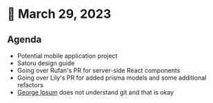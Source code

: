 # 🤖 March 29, 2023

## Agenda

* Potential mobile application project
* Satoru design guide
* Going over Rufan's PR for server-side React components
* Going over Lily's PR for added prisma models and some additional refactors
* [George Ipsum](https://app.gitbook.com/u/qJ9IaER6ivVrgfYCblwFxAzACzq1 "mention") does not understand git and that is okay
